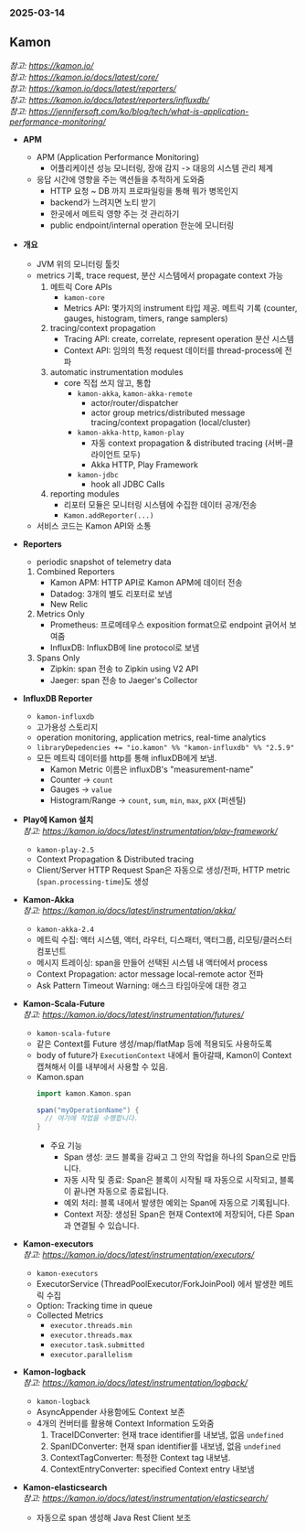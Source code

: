 ### 2025-03-14

## Kamon
*참고: https://kamon.io/*  
*참고: https://kamon.io/docs/latest/core/*  
*참고: https://kamon.io/docs/latest/reporters/*  
*참고: https://kamon.io/docs/latest/reporters/influxdb/*  
*참고: https://jennifersoft.com/ko/blog/tech/what-is-application-performance-monitoring/*  
- **APM**
  - APM (Application Performance Monitoring)
    - 어플리케이션 성능 모니터링, 장애 감지 -> 대응의 시스템 관리 체계
  - 응답 시간에 영향을 주는 액션들을 추적하게 도와줌
    - HTTP 요청 ~ DB 까지 프로파일링을 통해 뭐가 병목인지
    - backend가 느려지면 노티 받기
    - 한곳에서 메트릭 영향 주는 것 관리하기
    - public endpoint/internal operation 한눈에 모니터링

- **개요**
  - JVM 위의 모니터링 툴킷
  - metrics 기록, trace request, 분산 시스템에서 propagate context 가능
    1. 메트릭 Core APIs 
        - `kamon-core`
        - Metrics API: 몇가지의 instrument 타입 제공. 메트릭 기록 (counter, gauges, histogram, timers, range samplers)
    2. tracing/context propagation
        - Tracing API: create, correlate, represent operation 분산 시스템
        - Context API: 임의의 특정 request 데이터를 thread-process에 전파
    3. automatic instrumentation modules
        - core 직접 쓰지 않고, 통합
          - `kamon-akka`, `kamon-akka-remote`
            - actor/router/dispatcher
            - actor group metrics/distributed message tracing/context propagation (local/cluster) 
          - `kamon-akka-http`, `kamon-play`
            - 자동 context propagation & distributed tracing (서버-클라이언트 모두)
            - Akka HTTP, Play Framework
          - `kamon-jdbc`
            - hook all JDBC Calls
    4. reporting modules
       - 리포터 모듈은 모니터링 시스템에 수집한 데이터 공개/전송
       - `Kamon.addReporter(...)`
  - 서비스 코드는 Kamon API와 소통

- **Reporters**
  - periodic snapshot of telemetry data
  1. Combined Reporters
     - Kamon APM: HTTP API로 Kamon APM에 데이터 전송
     - Datadog: 3개의 별도 리포터로 보냄
     - New Relic
  2. Metrics Only
     - Prometheus: 프로메테우스 exposition format으로 endpoint 긁어서 보여줌
     - InfluxDB: InfluxDB에 line protocol로 보냄
  3. Spans Only
     - Zipkin: span 전송 to Zipkin using V2 API
     - Jaeger: span 전송 to Jaeger's Collector

- **InfluxDB Reporter**
  - `kamon-influxdb`
  - 고가용성 스토리지
  - operation monitoring, application metrics, real-time analytics
  - `libraryDepedencies += "io.kamon" %% "kamon-influxdb" %% "2.5.9"`
  - 모든 메트릭 데이터를 http를 통해 influxDB에게 보냄. 
    - Kamon Metric 이름은 influxDB's "measurement-name"
    - Counter -> `count`
    - Gauges -> `value`
    - Histogram/Range -> `count`, `sum`, `min`, `max`, `pXX` (퍼센틸)

- **Play에 Kamon 설치**  
*참고: https://kamon.io/docs/latest/instrumentation/play-framework/*
  - `kamon-play-2.5`
  - Context Propagation & Distributed tracing
  - Client/Server HTTP Request Span은 자동으로 생성/전파, HTTP metric (`span.processing-time`)도 생성

- **Kamon-Akka**  
*참고: https://kamon.io/docs/latest/instrumentation/akka/*
  - `kamon-akka-2.4`
  - 메트릭 수집: 액터 시스템, 액터, 라우터, 디스패터, 액터그룹, 리모팅/클러스터 컴포넌트
  - 메시지 트레이싱: span을 만들어 선택된 시스템 내 액터에서 process
  - Context Propagation: actor message local-remote actor 전파
  - Ask Pattern Timeout Warning: 애스크 타임아웃에 대한 경고

- **Kamon-Scala-Future**  
*참고: https://kamon.io/docs/latest/instrumentation/futures/*
  - `kamon-scala-future`
  - 같은 Context를 Future 생성/map/flatMap 등에 적용되도 사용하도록
  - body of future가 `ExecutionContext` 내에서 돌아갈때, Kamon이 Context 캡쳐해서 이를 내부에서 사용할 수 있음. 
  - Kamon.span
    ```scala
    import kamon.Kamon.span
    
    span("myOperationName") {
      // 여기에 작업을 수행합니다.
    }
    ```
    - 주요 기능
      - Span 생성: 코드 블록을 감싸고 그 안의 작업을 하나의 Span으로 만듭니다.
      - 자동 시작 및 종료: Span은 블록이 시작될 때 자동으로 시작되고, 블록이 끝나면 자동으로 종료됩니다.
      - 예외 처리: 블록 내에서 발생한 예외는 Span에 자동으로 기록됩니다.
      - Context 저장: 생성된 Span은 현재 Context에 저장되어, 다른 Span과 연결될 수 있습니다.

- **Kamon-executors**  
*참고: https://kamon.io/docs/latest/instrumentation/executors/*
  - `kamon-executors`
  - ExecutorService (ThreadPoolExecutor/ForkJoinPool) 에서 발생한 메트릭 수집
  - Option: Tracking time in queue
  - Collected Metrics
    - `executor.threads.min`
    - `executor.threads.max`
    - `executor.task.submitted`
    - `executor.parallelism`

- **Kamon-logback**  
*참고: https://kamon.io/docs/latest/instrumentation/logback/*
  - `kamon-logback`
  - AsyncAppender 사용함에도 Context 보존
  - 4개의 컨버터를 활용해 Context Information 도와줌
    1. TraceIDConverter: 현재 trace identifier를 내보냄, 없음 `undefined`
    2. SpanIDConverter: 현재 span identifier를 내보냄, 없음 `undefined`
    3. ContextTagConverter: 특정한 Context tag 내보냄. 
    4. ContextEntryConverter: specified Context entry 내보냄

- **Kamon-elasticsearch**  
*참고: https://kamon.io/docs/latest/instrumentation/elasticsearch/*
  - 자동으로 span 생성해 Java Rest Client 보조
